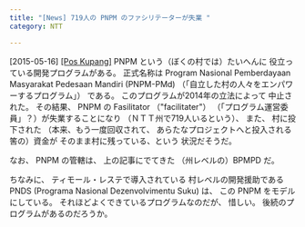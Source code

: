 ```yaml
---
title: "[News] 719人の PNPM のファシリテーターが失業 "
category: NTT

---
```


[2015-05-16] [[Pos Kupang]](http://kupang.tribunnews.com/2015/05/15/791-fasilitator-pnpm-menganggur)  PNPM という（ぼくの村では）たいへんに
役立っている開発プログラムがある。
正式名称は
Program Nasional Pemberdayaan Masyarakat Pedesaan
Mandiri (PNPM-PMd) 
（「自立した村の人々をエンパワーするプログラム」）
である。
このプログラムが2014年の立法によって
中止された。
その結果、
PNPM の Fasilitator （"facilitater"）
（「プログラム運営委員」？）が失業することになり
（ＮＴＴ州で719人いるという）、
また、
村に投下された
（本来、もう一度回収されて、
あらたなプロジェクトへと投入される筈の）資金が
そのまま村に残っている、という
状況だそうだ。

 なお、
PNPM の管轄は、
上の記事にでてきた
（州レベルの）BPMPD だ。

 ちなみに、
ティモール・レステで導入されている
村レベルの開発援助である
PNDS (Programa Nasional Dezenvolvimentu Suku) は、
この PNPM をモデルにしている。
それほどよくできているプログラムなのだが、
惜しい。
後続のプログラムがあるのだろうか。

